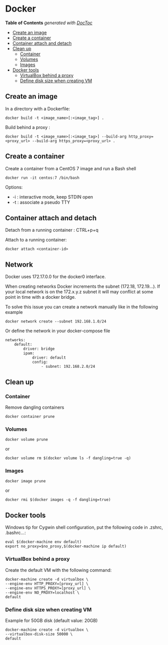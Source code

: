 # Docker

<!-- START doctoc generated TOC please keep comment here to allow auto update -->
<!-- DON'T EDIT THIS SECTION, INSTEAD RE-RUN doctoc TO UPDATE -->
**Table of Contents**  *generated with [DocToc](https://github.com/thlorenz/doctoc)*

- [Create an image](#create-an-image)
- [Create a container](#create-a-container)
- [Container attach and detach](#container-attach-and-detach)
- [Clean up](#clean-up)
  - [Container](#container)
  - [Volumes](#volumes)
  - [Images](#images)
- [Docker tools](#docker-tools)
  - [VirtualBox behind a proxy](#virtualbox-behind-a-proxy)
  - [Define disk size when creating VM](#define-disk-size-when-creating-vm)

<!-- END doctoc generated TOC please keep comment here to allow auto update -->

## Create an image

In a directory with a Dockerfile:

    docker build -t <image_name>[:<image_tag>] .

Build behind a proxy :

    docker build -t <image_name>[:<image_tag>] --build-arg http_proxy=<proxy_url> --build-arg https_proxy=<proxy_url> .

## Create a container

Create a container from a CentOS 7 image and run a Bash shell

    docker run -it centos:7 /bin/bash

Options:

- -i : interactive mode, keep STDIN open
- -t : associate a pseudo TTY

## Container attach and detach

Detach from a running container : CTRL+p+q

Attach to a running container:

    docker attach <container-id>

## Network

Docker uses 172.17.0.0 for the docker0 interface.

When creating networks Docker increments the subnet (172.18, 172.19...).
If your local network is on the 172.x.y.z subnet it will may conflict at some point in time with a docker bridge.

To solve this issue you can create a network manually like in the following example

    docker network create --subnet 192.168.1.0/24

Or define the network in your docker-compose file

    networks:
        default:
            driver: bridge
            ipam:
                driver: default
                config:
                    - subnet: 192.168.2.0/24

## Clean up

### Container

Remove dangling containers

    docker container prune

### Volumes

    docker volume prune

or

    docker volume rm $(docker volume ls -f dangling=true -q)

### Images

    docker image prune

or

    docker rmi $(docker images -q -f dangling=true)

## Docker tools

Windows tip for Cygwin shell configuration, put the following code in .zshrc, .bashrc...:

    eval $(docker-machine env default)
    export no_proxy=$no_proxy,$(docker-machine ip default)

### VirtualBox behind a proxy

Create the default VM with the following command:

    docker-machine create -d virtualbox \
    --engine-env HTTP_PROXY=[proxy_url] \
    --engine-env HTTPS_PROXY=[proxy_url] \
    --engine-env NO_PROXY=localhost \
    default

### Define disk size when creating VM

Example for 50GB disk (default value: 20GB)

    docker-machine create -d virtualbox \
    --virtualbox-disk-size 50000 \
    default
